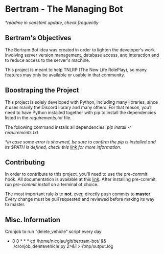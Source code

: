 # **Bertram - The Managing Bot**
**readme in constant update, check frequently*


## **Bertram's Objectives**
The Bertram Bot idea was created in order to lighten the developer's work involving server version management, database access, and interaction and to reduce access to the server's machine.


This project is meant to help TNLRP (The New Life RolePlay), so many features may only be available or usable in that community.


## **Boostraping the Project**
This project is solely developed with Python, including many libraries, since it uses mainly the Discord library and many others. For that reason, you'll need to have Python installed together with pip to install the dependencies listed in the *requirements.txt* file.


The following command installs all dependencies: *pip install -r requirements.txt*


**in case some error is showned, be sure to confirm the pip is installed and its $PATH is defined, check this [link](https://pip.pypa.io/en/stable/installation/) for more information.*


## **Contributing**
In order to contribute to this project, you'll need to use the pre-commit hook. All documentation is available at this [link](https://pre-commit.com/).
After installing pre-commit, run *pre-commit install* on a terminal of choice.


The most important rule is to **not**, ever, directly push commits to **master**. Every change must be pull requested and reviewed before making its way to master.


## **Misc. Information**
Cronjob to run "delete_vehicle" script every day
- 0 0 * * * cd /home/nicolau/git/bertram-bot/ && ./cronjob_deletevehicle.py 2>&1 > /tmp/output.log
